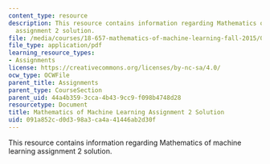 ```yaml
---
content_type: resource
description: This resource contains information regarding Mathematics of machine learning
  assignment 2 solution.
file: /media/courses/18-657-mathematics-of-machine-learning-fall-2015/091a852cd0d398a3ca4a41446ab2d30f_MIT18_657F15_PS2_Sol.pdf
file_type: application/pdf
learning_resource_types:
- Assignments
license: https://creativecommons.org/licenses/by-nc-sa/4.0/
ocw_type: OCWFile
parent_title: Assignments
parent_type: CourseSection
parent_uid: 44a4b359-3cca-4b43-9cc9-f098b4748d28
resourcetype: Document
title: Mathematics of Machine Learning Assignment 2 Solution
uid: 091a852c-d0d3-98a3-ca4a-41446ab2d30f
---
```

This resource contains information regarding Mathematics of machine learning assignment 2 solution.